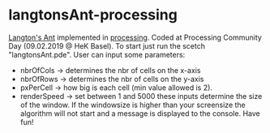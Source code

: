 # langtonsAnt-processing
[Langton's Ant](https://en.wikipedia.org/wiki/Langton%27s_ant) implemented in [processing](https://processing.org/). Coded at Processing Community Day (09.02.2019 @ HeK Basel). To start just run the scetch "langtonsAnt.pde". User can input some parameters:
- nbrOfCols -> determines the nbr of cells on the x-axis
- nbrOfRows -> determines the nbr of cells on the y-axis
- pxPerCell -> how big is each cell (min value allowed is 2).
- renderSpeed -> set between 1 and 5000
these inputs determine the size of the window. If the windowsize is higher than your screensize the algorithm will not start and a message is displayed to the console. Have fun!